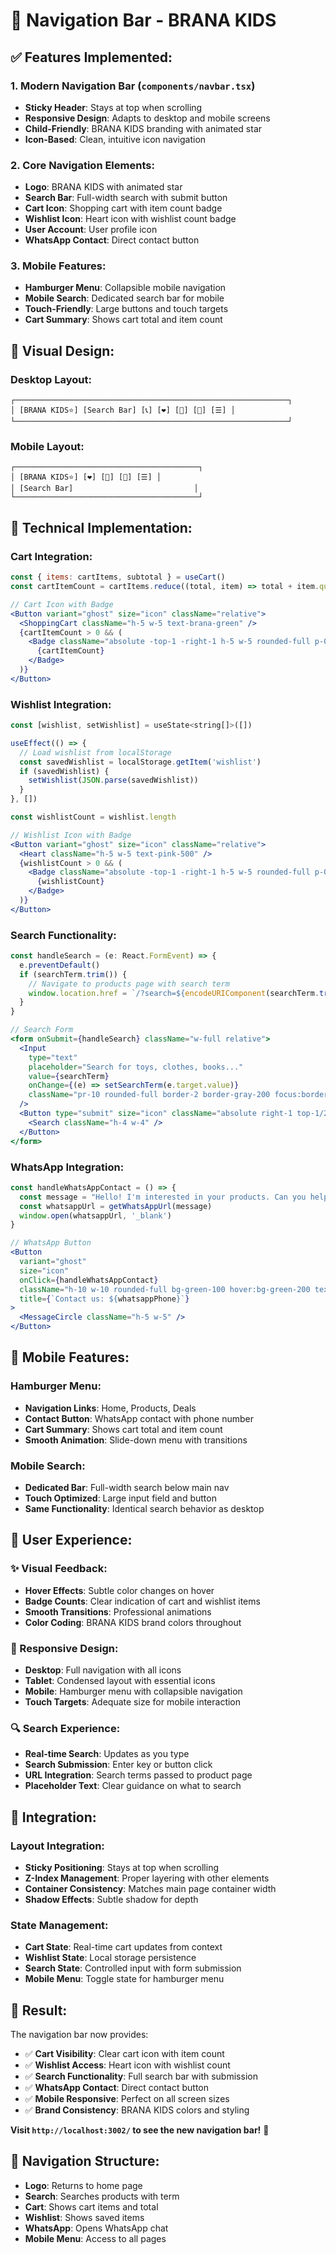 # 🧭 Navigation Bar - BRANA KIDS

## ✅ **Features Implemented:**

### **1. Modern Navigation Bar (`components/navbar.tsx`)**
- **Sticky Header**: Stays at top when scrolling
- **Responsive Design**: Adapts to desktop and mobile screens
- **Child-Friendly**: BRANA KIDS branding with animated star
- **Icon-Based**: Clean, intuitive icon navigation

### **2. Core Navigation Elements:**
- **Logo**: BRANA KIDS with animated star
- **Search Bar**: Full-width search with submit button
- **Cart Icon**: Shopping cart with item count badge
- **Wishlist Icon**: Heart icon with wishlist count badge
- **User Account**: User profile icon
- **WhatsApp Contact**: Direct contact button

### **3. Mobile Features:**
- **Hamburger Menu**: Collapsible mobile navigation
- **Mobile Search**: Dedicated search bar for mobile
- **Touch-Friendly**: Large buttons and touch targets
- **Cart Summary**: Shows cart total and item count

## 🎨 **Visual Design:**

### **Desktop Layout:**
```
┌─────────────────────────────────────────────────────────────┐
│ [BRANA KIDS⭐] [Search Bar] [📞] [❤️] [🛒] [👤] [☰] │
└─────────────────────────────────────────────────────────────┘
```

### **Mobile Layout:**
```
┌─────────────────────────────────────────┐
│ [BRANA KIDS⭐] [❤️] [🛒] [👤] [☰] │
│ [Search Bar]                           │
└─────────────────────────────────────────┘
```

## 🔧 **Technical Implementation:**

### **Cart Integration:**
```jsx
const { items: cartItems, subtotal } = useCart()
const cartItemCount = cartItems.reduce((total, item) => total + item.quantity, 0)

// Cart Icon with Badge
<Button variant="ghost" size="icon" className="relative">
  <ShoppingCart className="h-5 w-5 text-brana-green" />
  {cartItemCount > 0 && (
    <Badge className="absolute -top-1 -right-1 h-5 w-5 rounded-full p-0 flex items-center justify-center text-xs bg-brana-green text-white">
      {cartItemCount}
    </Badge>
  )}
</Button>
```

### **Wishlist Integration:**
```jsx
const [wishlist, setWishlist] = useState<string[]>([])

useEffect(() => {
  // Load wishlist from localStorage
  const savedWishlist = localStorage.getItem('wishlist')
  if (savedWishlist) {
    setWishlist(JSON.parse(savedWishlist))
  }
}, [])

const wishlistCount = wishlist.length

// Wishlist Icon with Badge
<Button variant="ghost" size="icon" className="relative">
  <Heart className="h-5 w-5 text-pink-500" />
  {wishlistCount > 0 && (
    <Badge className="absolute -top-1 -right-1 h-5 w-5 rounded-full p-0 flex items-center justify-center text-xs bg-pink-500 text-white">
      {wishlistCount}
    </Badge>
  )}
</Button>
```

### **Search Functionality:**
```jsx
const handleSearch = (e: React.FormEvent) => {
  e.preventDefault()
  if (searchTerm.trim()) {
    // Navigate to products page with search term
    window.location.href = `/?search=${encodeURIComponent(searchTerm.trim())}`
  }
}

// Search Form
<form onSubmit={handleSearch} className="w-full relative">
  <Input
    type="text"
    placeholder="Search for toys, clothes, books..."
    value={searchTerm}
    onChange={(e) => setSearchTerm(e.target.value)}
    className="pr-10 rounded-full border-2 border-gray-200 focus:border-brana-green transition-colors"
  />
  <Button type="submit" size="icon" className="absolute right-1 top-1/2 -translate-y-1/2">
    <Search className="h-4 w-4" />
  </Button>
</form>
```

### **WhatsApp Integration:**
```jsx
const handleWhatsAppContact = () => {
  const message = "Hello! I'm interested in your products. Can you help me? 🌟"
  const whatsappUrl = getWhatsAppUrl(message)
  window.open(whatsappUrl, '_blank')
}

// WhatsApp Button
<Button
  variant="ghost"
  size="icon"
  onClick={handleWhatsAppContact}
  className="h-10 w-10 rounded-full bg-green-100 hover:bg-green-200 text-green-600"
  title={`Contact us: ${whatsappPhone}`}
>
  <MessageCircle className="h-5 w-5" />
</Button>
```

## 📱 **Mobile Features:**

### **Hamburger Menu:**
- **Navigation Links**: Home, Products, Deals
- **Contact Button**: WhatsApp contact with phone number
- **Cart Summary**: Shows cart total and item count
- **Smooth Animation**: Slide-down menu with transitions

### **Mobile Search:**
- **Dedicated Bar**: Full-width search below main nav
- **Touch Optimized**: Large input field and button
- **Same Functionality**: Identical search behavior as desktop

## 🎯 **User Experience:**

### **✨ Visual Feedback:**
- **Hover Effects**: Subtle color changes on hover
- **Badge Counts**: Clear indication of cart and wishlist items
- **Smooth Transitions**: Professional animations
- **Color Coding**: BRANA KIDS brand colors throughout

### **📱 Responsive Design:**
- **Desktop**: Full navigation with all icons
- **Tablet**: Condensed layout with essential icons
- **Mobile**: Hamburger menu with collapsible navigation
- **Touch Targets**: Adequate size for mobile interaction

### **🔍 Search Experience:**
- **Real-time Search**: Updates as you type
- **Search Submission**: Enter key or button click
- **URL Integration**: Search terms passed to product page
- **Placeholder Text**: Clear guidance on what to search

## 🚀 **Integration:**

### **Layout Integration:**
- **Sticky Positioning**: Stays at top when scrolling
- **Z-Index Management**: Proper layering with other elements
- **Container Consistency**: Matches main page container width
- **Shadow Effects**: Subtle shadow for depth

### **State Management:**
- **Cart State**: Real-time cart updates from context
- **Wishlist State**: Local storage persistence
- **Search State**: Controlled input with form submission
- **Mobile Menu**: Toggle state for hamburger menu

## 🌟 **Result:**

The navigation bar now provides:
- ✅ **Cart Visibility**: Clear cart icon with item count
- ✅ **Wishlist Access**: Heart icon with wishlist count
- ✅ **Search Functionality**: Full search bar with submission
- ✅ **WhatsApp Contact**: Direct contact button
- ✅ **Mobile Responsive**: Perfect on all screen sizes
- ✅ **Brand Consistency**: BRANA KIDS colors and styling

**Visit `http://localhost:3002/` to see the new navigation bar!** 🎉

## 🔗 **Navigation Structure:**
- **Logo**: Returns to home page
- **Search**: Searches products with term
- **Cart**: Shows cart items and total
- **Wishlist**: Shows saved items
- **WhatsApp**: Opens WhatsApp chat
- **Mobile Menu**: Access to all pages

